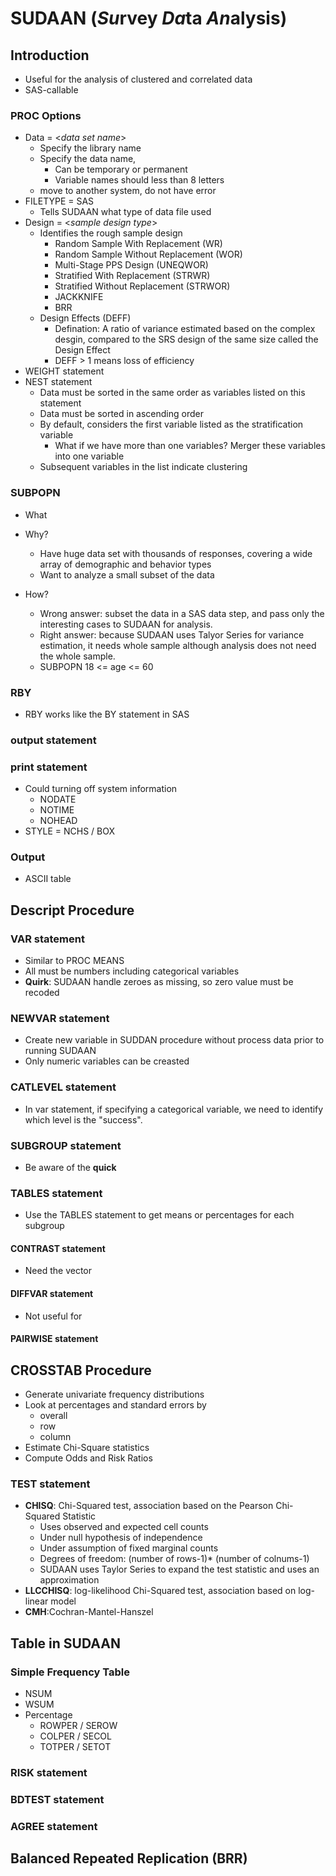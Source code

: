 
# SUDAAN (*Su*rvey *Da*ta *An*alysis)
## Introduction
- Useful for the analysis of clustered and correlated data
- SAS-callable
### PROC Options
- Data = \<*data set name*\>
  - Specify the library name
  - Specify the data name, 
    - Can be temporary or permanent
    - Variable names should less than 8 letters
  - move to another system, do not have error
- FILETYPE = SAS
  - Tells SUDAAN what type of data file used
- Design = \<*sample design type*\>
  - Identifies the rough sample design
    - Random Sample With Replacement (WR)
    - Random Sample Without Replacement (WOR)
    - Multi-Stage PPS Design (UNEQWOR)
    - Stratified With Replacement (STRWR)
    - Stratified Without Replacement (STRWOR)
    - JACKKNIFE
    - BRR
  - Design Effects (DEFF)
    - Defination: A ratio of variance estimated based on the complex desgin, compared to the SRS design of the same size called the Design Effect
    - DEFF > 1 means loss of efficiency
- WEIGHT statement
- NEST statement
  - Data must be sorted in the same order as variables listed on this statement
  - Data must be sorted in ascending order
  - By default, considers the first variable listed as the stratification variable
    - What if we have more than one variables? Merger these variables into one variable
  - Subsequent variables in the list indicate clustering
### SUBPOPN
- What

- Why?
  - Have huge data set with thousands of responses, covering a wide array of demographic and behavior types
  - Want to analyze a small subset of the data
- How?
  - Wrong answer: subset the data in a SAS data step, and pass only the interesting cases to SUDAAN for analysis.
  - Right answer: because SUDAAN uses Talyor Series for variance estimation, it needs whole sample although analysis does not need the whole sample.
  - SUBPOPN 18 <= age <= 60

### RBY
- RBY works like the BY statement in SAS

### output statement

### print statement 
- Could turning off system information
  - NODATE
  - NOTIME
  - NOHEAD
- STYLE = NCHS / BOX

### Output
- ASCII table

## Descript Procedure
### VAR statement
- Similar to PROC MEANS
- All must be numbers including categorical variables
- **Quirk**: SUDAAN handle zeroes as missing, so zero value must be recoded
### NEWVAR statement
- Create new variable in SUDDAN procedure without process data prior to running SUDAAN
- Only numeric variables can be creasted
### CATLEVEL statement
- In var statement, if specifying a categorical variable, we need to identify which level is the "success".
### SUBGROUP statement
- Be aware of the **quick**
### TABLES statement
- Use the TABLES statement to get means or percentages for each subgroup
#### CONTRAST statement
- Need the vector
#### DIFFVAR statement
- Not useful for 
#### PAIRWISE statement

## CROSSTAB Procedure
- Generate univariate frequency distributions
- Look at percentages and standard errors by
  - overall
  - row
  - column
- Estimate Chi-Square statistics
- Compute Odds and Risk Ratios
### TEST statement
- **CHISQ**: Chi-Squared test, association based on the Pearson Chi-Squared Statistic
  - Uses observed and expected cell counts
  - Under null hypothesis of independence
  - Under assumption of fixed marginal counts
  - Degrees of freedom: (number of rows-1)\* (number of colnums-1)
  - SUDAAN uses Taylor Series to expand the test statistic and uses an approximation
- **LLCCHISQ**: log-likelihood Chi-Squared test, association based on log-linear model
- **CMH**:Cochran-Mantel-Hanszel

## Table in SUDAAN
### Simple Frequency Table
- NSUM
- WSUM
- Percentage
  - ROWPER / SEROW
  - COLPER / SECOL
  - TOTPER / SETOT

### RISK statement

### BDTEST statement
### AGREE statement


## Balanced Repeated Replication (BRR)
